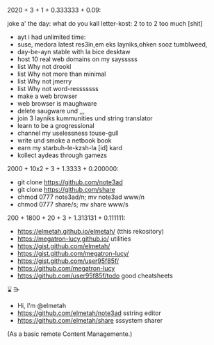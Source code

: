 

2020 + 3 + 1 + 0.333333 + 0.09:

joke a' the day:    what do you kall letter-kost: 2 to to 2 too much [shit]

-  ayt i had unlimited time:
-  suse, medora latest res3in,em eks layniks,ohken sooz tumblweed,
-  day-be-ayn stable with la bice desktaw
-  host 10 real web domains on my saysssss
-  list Why not drookl
-  list Why not more than minimal
-  list Why not jmerry
-  list Why not word-resssssss
-  make a web browser
-  web browser is maughware
-  delete saugware und ,,,
-  join 3 layniks kummunities und string translator
-  learn to be a grogressional
-  channel my uselessness touse-gull
-  write und smoke a netbook book
-  earn my starbuh-le-kzsh-la [id] kard
-  kollect aydeas through gamezs

2000 + 10x2 + 3 + 1.3333 + 0.200000:

-  git clone https://github.com/note3ad
-  git clone https://github.com/share
-  chmod 0777 note3ad/n; mv note3ad www/n
-  chmod 0777 share/s; mv share www/s

200 + 1800 + 20 + 3 + 1.313131 + 0.111111:

-  https://elmetah.github.io/elmetah/ (tthis rekository)
-  https://megatron-lucy.github.io/ utilities
-  https://gist.github.com/elmetah/
-  https://gist.github.com/megatron-lucy/
-  https://gist.github.com/user95f85f/ 
-  https://github.com/megatron-lucy
-  https://github.com/user95f85f/todo good cheatsheets


  ⌛ ⋺
  
-  Hi, I’m @elmetah
-  https://github.com/elmetah/note3ad sstring editor
-  https://github.com/elmetah/share sssystem sharer

(As a basic remote Content Managemente.)
 
<!---
elmetah/elmetah is a ✨ special ✨ repository because its `README.md` (this file) appears on your GitHub profile.
You can click the Preview link to take a look at your changes.
--->
